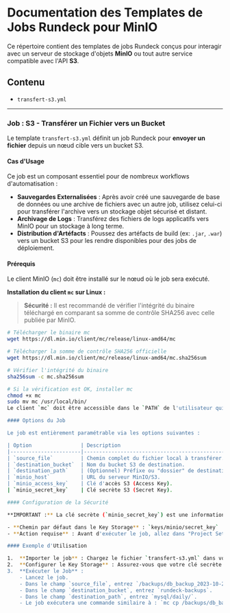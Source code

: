 # Documentation des Templates de Jobs Rundeck pour MinIO

Ce répertoire contient des templates de jobs Rundeck conçus pour interagir avec un serveur de stockage d'objets **MinIO** ou tout autre service compatible avec l'API **S3**.

## Contenu

- `transfert-s3.yml`

---

### Job : S3 - Transférer un Fichier vers un Bucket

Le template `transfert-s3.yml` définit un job Rundeck pour **envoyer un fichier** depuis un nœud cible vers un bucket S3.

#### Cas d'Usage

Ce job est un composant essentiel pour de nombreux workflows d'automatisation :
- **Sauvegardes Externalisées** : Après avoir créé une sauvegarde de base de données ou une archive de fichiers avec un autre job, utilisez celui-ci pour transférer l'archive vers un stockage objet sécurisé et distant.
- **Archivage de Logs** : Transférez des fichiers de logs applicatifs vers MinIO pour un stockage à long terme.
- **Distribution d'Artéfacts** : Poussez des artéfacts de build (ex: `.jar`, `.war`) vers un bucket S3 pour les rendre disponibles pour des jobs de déploiement.

#### Prérequis

Le client MinIO (`mc`) doit être installé sur le nœud où le job sera exécuté.

**Installation du client `mc` sur Linux :**

> **Sécurité :** Il est recommandé de vérifier l'intégrité du binaire téléchargé en comparant sa somme de contrôle SHA256 avec celle publiée par MinIO.

```bash
# Télécharger le binaire mc
wget https://dl.min.io/client/mc/release/linux-amd64/mc

# Télécharger la somme de contrôle SHA256 officielle
wget https://dl.min.io/client/mc/release/linux-amd64/mc.sha256sum

# Vérifier l'intégrité du binaire
sha256sum -c mc.sha256sum

# Si la vérification est OK, installer mc
chmod +x mc
sudo mv mc /usr/local/bin/
Le client `mc` doit être accessible dans le `PATH` de l'utilisateur qui exécute les jobs Rundeck.

#### Options du Job

Le job est entièrement paramétrable via les options suivantes :

| Option                | Description                                                          | Type          | Requis | Valeur par Défaut          |
|-----------------------|----------------------------------------------------------------------|---------------|--------|----------------------------|
| `source_file`         | Chemin complet du fichier local à transférer.                        | `text`        | Oui    | -                          |
| `destination_bucket`  | Nom du bucket S3 de destination.                                     | `text`        | Oui    | -                          |
| `destination_path`    | (Optionnel) Préfixe ou "dossier" de destination dans le bucket.       | `text`        | Non    | -                          |
| `minio_host`          | URL du serveur MinIO/S3.                                             | `text`        | Oui    | `http://localhost:9000`    |
| `minio_access_key`    | Clé d'accès S3 (Access Key).                                         | `text`        | Oui    | `minio`                    |
| `minio_secret_key`    | Clé secrète S3 (Secret Key).                                         | `secure`      | Oui    | (Stocké dans Key Storage)  |

#### Configuration de la Sécurité

**IMPORTANT :** La clé secrète (`minio_secret_key`) est une information sensible. Ce job est pré-configuré pour la récupérer de manière sécurisée depuis le **Key Storage** de Rundeck.

- **Chemin par défaut dans le Key Storage** : `keys/minio/secret_key`
- **Action requise** : Avant d'exécuter le job, allez dans "Project Settings" > "Key Storage", créez une clé de type "Password", et enregistrez votre clé secrète MinIO à cet emplacement.

#### Exemple d'Utilisation

1.  **Importer le job** : Chargez le fichier `transfert-s3.yml` dans votre projet Rundeck.
2.  **Configurer le Key Storage** : Assurez-vous que votre clé secrète MinIO est bien stockée à l'emplacement `keys/minio/secret_key`.
3.  **Exécuter le Job** :
    - Lancez le job.
    - Dans le champ `source_file`, entrez `/backups/db_backup_2023-10-27.sql.gz`.
    - Dans le champ `destination_bucket`, entrez `rundeck-backups`.
    - Dans le champ `destination_path`, entrez `mysql/daily/`.
    - Le job exécutera une commande similaire à : `mc cp /backups/db_backup_2023-10-27.sql.gz myminio/rundeck-backups/mysql/daily/`.